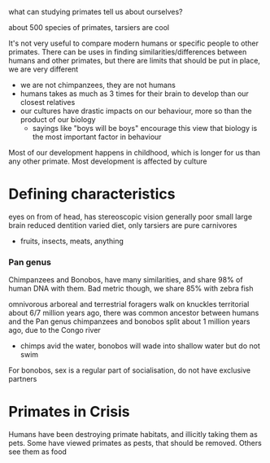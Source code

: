 what can studying primates tell us about ourselves?

about 500 species of primates, tarsiers are cool

It's not very useful to compare modern humans or specific people to other primates. There can be uses in finding similarities/differences between humans and other primates, but there are limits that should be put in place, we are very different
- we are not chimpanzees, they are not humans
- humans takes as much as 3 times for their brain to develop than our closest relatives
- our cultures have drastic impacts on our behaviour, more so than the product of our biology
	- sayings like "boys will be boys" encourage this view that biology is the most important factor in behaviour


Most of our development happens in childhood, which is longer for us than any other primate. Most development is affected by culture

# Defining characteristics
eyes on from of head, has stereoscopic vision
generally poor small
large brain
reduced dentition
varied diet, only tarsiers are pure carnivores
- fruits, insects, meats, anything

### Pan genus
Chimpanzees and Bonobos, have many similarities, and share 98% of human DNA with them. Bad metric though, we share 85% with zebra fish

omnivorous
arboreal and terrestrial foragers
walk on knuckles
territorial
about 6/7 million years ago, there was common ancestor between humans and the Pan genus
chimpanzees and bonobos split about 1 million years ago, due to the Congo river
- chimps avid the water, bonobos will wade into shallow water but do not swim

For bonobos, sex is a regular part of socialisation, do not have exclusive partners

# Primates in Crisis
Humans have been destroying primate habitats, and illicitly taking them as pets.
Some have viewed primates as pests, that should be removed. Others see them as food